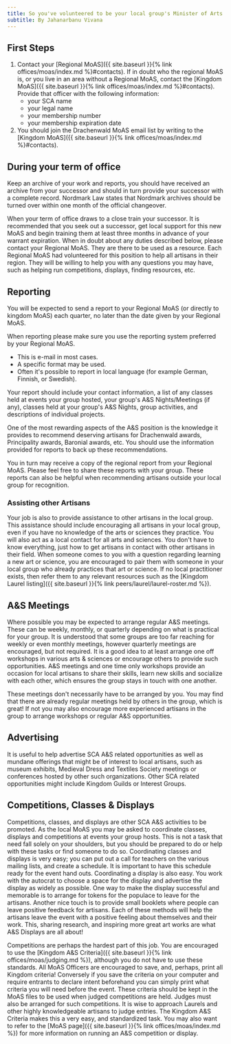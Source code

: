 ```yaml
---
title: So you've volunteered to be your local group's Minister of Arts and Sciences (MoAS)
subtitle: By Jahanarbanu Vivana
---
```

## First Steps
1. Contact your [Regional MoAS]({{ site.baseurl }}{% link offices/moas/index.md %}#contacts). If in doubt who the regional MoAS is, or you live in an area without a Regional MoAS, contact the [Kingdom MoAS]({{ site.baseurl }}{% link offices/moas/index.md %}#contacts). Provide that officer with the following information:
   * your SCA name
   * your legal name
   * your membership number
   * your membership expiration date
2. You should join the Drachenwald MoAS email list by writing to the [Kingdom MoAS]({{ site.baseurl }}{% link offices/moas/index.md %}#contacts).

## During your term of office
Keep an archive of your work and reports, you should have received an archive from your successor and should in turn provide your successor with a complete record. Nordmark Law states that Nordmark archives should be turned over within one month of the official changeover.

When your term of office draws to a close train your successor. It is recommended that you seek out a successor, get local support for this new MoAS and begin training them at least three months in advance of your warrant expiration. When in doubt about any duties described below, please contact your Regional MoAS. They are there to be used as a resource. Each Regional MoAS had volunteered for this position to help all artisans in their region. They will be willing to help you with any questions you may have, such as helping run competitions, displays, finding resources, etc.

## Reporting
You will be expected to send a report to your Regional MoAS (or directly to kingdom MoAS) each quarter, no later than the date given by your Regional MoAS.

When reporting please make sure you use the reporting system preferred by your Regional MoAS.
   * This is e-mail in most cases.
   * A specific format may be used.
   * Often it's possible to report in local language (for example German, Finnish, or Swedish).

Your report should include your contact information, a list of any classes held at events your group hosted, your group's A&S Nights/Meetings (if any), classes held at your group's A&S Nights, group activities, and descriptions of individual projects.

One of the most rewarding aspects of the A&S position is the knowledge it provides to recommend deserving artisans for Drachenwald awards, Principality awards, Baronial awards, etc. You should use the information provided for reports to back up these recommendations.

You in turn may receive a copy of the regional report from your Regional MoAS. Please feel free to share these reports with your group. These reports can also be helpful when recommending artisans outside your local group for recognition.

### Assisting other Artisans
Your job is also to provide assistance to other artisans in the local group. This assistance should include encouraging all artisans in your local group, even if you have no knowledge of the arts or sciences they practice. You will also act as a local contact for all arts and sciences. You don't have to know everything, just how to get artisans in contact with other artisans in their field. When someone comes to you with a question regarding learning a new art or science, you are encouraged to pair them with someone in your local group who already practices that art or science. If no local practitioner exists, then refer them to any relevant resources such as the [Kingdom Laurel listing]({{ site.baseurl }}{% link peers/laurel/laurel-roster.md %}).

## A&S Meetings
Where possible you may be expected to arrange regular A&S meetings. These can be weekly, monthly, or quarterly depending on what is practical for your group. It is understood that some groups are too far reaching for weekly or even monthly meetings, however quarterly meetings are encouraged, but not required. It is a good idea to at least arrange one off workshops in various arts & sciences or encourage others to provide such opportunities. A&S meetings and one time only workshops provide an occasion for local artisans to share their skills, learn new skills and socialize with each other, which ensures the group stays in touch with one another.

These meetings don't necessarily have to be arranged by you. You may find that there are already regular meetings held by others in the group, which is great! If not you may also encourage more experienced artisans in the group to arrange workshops or regular A&S opportunities.

## Advertising
It is useful to help advertise SCA A&S related opportunities as well as mundane offerings that might be of interest to local artisans, such as museum exhibits, Medieval Dress and Textiles Society meetings or conferences hosted by other such organizations. Other SCA related opportunities might include Kingdom Guilds or Interest Groups.

## Competitions, Classes & Displays
Competitions, classes, and displays are other SCA A&S activities to be promoted. As the local MoAS you may be asked to coordinate classes, displays and competitions at events your group hosts. This is not a task that need fall solely on your shoulders, but you should be prepared to do or help with these tasks or find someone to do so. 
Coordinating classes and displays is very easy; you can put out a call for teachers on the various mailing lists, and create a schedule. It is important to have this schedule ready for the event hand outs. Coordinating a display is also easy. You work with the autocrat to choose a space for the display and advertise the display as widely as possible. One way to make the display successful and memorable is to arrange for tokens for the populace to leave for the artisans. Another nice touch is to provide small booklets where people can leave positive feedback for artisans. Each of these methods will help the artisans leave the event with a positive feeling about themselves and their work. This, sharing research, and inspiring more great art works are what A&S Displays are all about!

Competitions are perhaps the hardest part of this job. You are encouraged to use the [Kingdom A&S Criteria]({{ site.baseurl }}{% link offices/moas/judging.md %}), although you do not have to use these standards. All MoAS Officers are encouraged to save, and, perhaps, print all Kingdom criteria! Conversely if you save the criteria on your computer and require entrants to declare intent beforehand you can simply print what criteria you will need before the event. These criteria should be kept in the MoAS files to be used when judged competitions are held. Judges must also be arranged for such competitions. It is wise to approach Laurels and other highly knowledgeable artisans to judge entries. The Kingdom A&S Criteria makes this a very easy, and standardized task. You may also want to refer to the [MoAS page]({{ site.baseurl }}{% link offices/moas/index.md %}) for more information on running an A&S competition or display.
